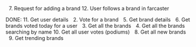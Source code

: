 7.⁠ ⁠Request for adding a brand
12.⁠ ⁠User follows a brand in farcaster


DONE:
11.⁠ ⁠Get user details
 2.⁠ ⁠Vote for a brand
 5.⁠ ⁠Get brand details
 6.⁠ ⁠Get brands voted today for a user
 3.⁠ ⁠Get all the brands 
 4.⁠ ⁠Get all the brands searching by name
10.⁠ ⁠Get all user votes (podiums)
 8.⁠ ⁠Get all new brands
 9.⁠ ⁠Get trending brands